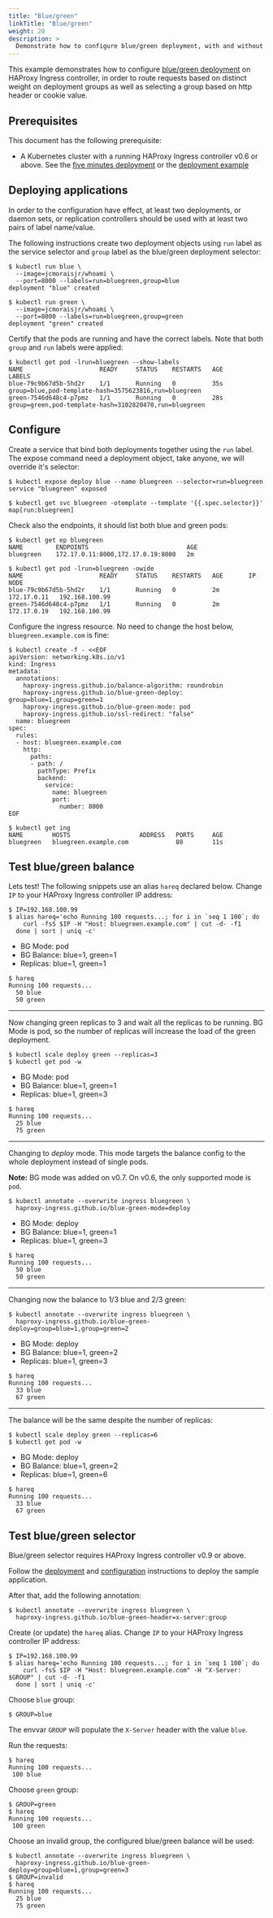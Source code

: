 ```yaml
---
title: "Blue/green"
linkTitle: "Blue/green"
weight: 20
description: >
  Demonstrate how to configure blue/green deployment, with and without header or cookie selection.
---
```


This example demonstrates how to configure
[blue/green deployment](https://www.martinfowler.com/bliki/BlueGreenDeployment.html)
on HAProxy Ingress controller, in order to route requests based on distinct weight on
deployment groups as well as selecting a group based on http header or cookie value.

## Prerequisites

This document has the following prerequisite:

* A Kubernetes cluster with a running HAProxy Ingress controller v0.6 or above.
See the [five minutes deployment](https://github.com/jcmoraisjr/haproxy-ingress/tree/master/examples/setup-cluster.md#five-minutes-deployment)
or the [deployment example](https://github.com/jcmoraisjr/haproxy-ingress/tree/master/examples/deployment)

## Deploying applications

In order to the configuration have effect, at least two deployments, or daemon sets, or replication
controllers should be used with at least two pairs of label name/value.

The following instructions create two deployment objects using `run` label as the service selector
and `group` label as the blue/green deployment selector:

```
$ kubectl run blue \
  --image=jcmoraisjr/whoami \
  --port=8000 --labels=run=bluegreen,group=blue
deployment "blue" created

$ kubectl run green \
  --image=jcmoraisjr/whoami \
  --port=8000 --labels=run=bluegreen,group=green
deployment "green" created
```

Certify that the pods are running and have the correct labels. Note that both `group` and `run`
labels were applied:

```
$ kubectl get pod -lrun=bluegreen --show-labels
NAME                     READY     STATUS    RESTARTS   AGE       LABELS
blue-79c9b67d5b-5hd2r    1/1       Running   0          35s       group=blue,pod-template-hash=3575623816,run=bluegreen
green-7546d648c4-p7pmz   1/1       Running   0          28s       group=green,pod-template-hash=3102820470,run=bluegreen
```

## Configure

Create a service that bind both deployments together using the `run` label. The expose command need
a deployment object, take anyone, we will override it's selector:

```
$ kubectl expose deploy blue --name bluegreen --selector=run=bluegreen
service "bluegreen" exposed

$ kubectl get svc bluegreen -otemplate --template '{{.spec.selector}}'
map[run:bluegreen]
```

Check also the endpoints, it should list both blue and green pods:

```
$ kubectl get ep bluegreen
NAME         ENDPOINTS                           AGE
bluegreen    172.17.0.11:8000,172.17.0.19:8000   2m

$ kubectl get pod -lrun=bluegreen -owide
NAME                     READY     STATUS    RESTARTS   AGE       IP            NODE
blue-79c9b67d5b-5hd2r    1/1       Running   0          2m        172.17.0.11   192.168.100.99
green-7546d648c4-p7pmz   1/1       Running   0          2m        172.17.0.19   192.168.100.99
```

Configure the ingress resource. No need to change the host below, `bluegreen.example.com` is fine:

```
$ kubectl create -f - <<EOF
apiVersion: networking.k8s.io/v1
kind: Ingress
metadata:
  annotations:
    haproxy-ingress.github.io/balance-algorithm: roundrobin
    haproxy-ingress.github.io/blue-green-deploy: group=blue=1,group=green=1
    haproxy-ingress.github.io/blue-green-mode: pod
    haproxy-ingress.github.io/ssl-redirect: "false"
  name: bluegreen
spec:
  rules:
  - host: bluegreen.example.com
    http:
      paths:
      - path: /
        pathType: Prefix
        backend:
          service:
            name: bluegreen
            port:
              number: 8000
EOF
```

```
$ kubectl get ing
NAME        HOSTS                   ADDRESS   PORTS     AGE
bluegreen   bluegreen.example.com             80        11s
```

## Test blue/green balance

Lets test! The following snippets use an alias `hareq` declared below.
Change `IP` to your HAProxy Ingress controller IP address:

```
$ IP=192.168.100.99
$ alias hareq='echo Running 100 requests...; for i in `seq 1 100`; do
    curl -fsS $IP -H "Host: bluegreen.example.com" | cut -d- -f1
  done | sort | uniq -c'
```

* BG Mode: pod
* BG Balance: blue=1, green=1
* Replicas: blue=1, green=1

```
$ hareq
Running 100 requests...
  50 blue
  50 green
```

---

Now changing green replicas to 3 and wait all the replicas to be running.
BG Mode is pod, so the number of replicas will increase the load of the green deployment.

```
$ kubectl scale deploy green --replicas=3
$ kubectl get pod -w
```

* BG Mode: pod
* BG Balance: blue=1, green=1
* Replicas: blue=1, green=3

```
$ hareq
Running 100 requests...
  25 blue
  75 green
```

---

Changing to *deploy* mode. This mode targets the balance config to the whole deployment
instead of single pods.

**Note:** BG mode was added on v0.7. On v0.6, the only supported mode is `pod`.

```
$ kubectl annotate --overwrite ingress bluegreen \
  haproxy-ingress.github.io/blue-green-mode=deploy
```

* BG Mode: deploy
* BG Balance: blue=1, green=1
* Replicas: blue=1, green=3

```
$ hareq
Running 100 requests...
  50 blue
  50 green
```

---

Changing now the balance to 1/3 blue and 2/3 green:

```
$ kubectl annotate --overwrite ingress bluegreen \
  haproxy-ingress.github.io/blue-green-deploy=group=blue=1,group=green=2
```

* BG Mode: deploy
* BG Balance: blue=1, green=2
* Replicas: blue=1, green=3

```
$ hareq
Running 100 requests...
  33 blue
  67 green
```

---

The balance will be the same despite the number of replicas:

```
$ kubectl scale deploy green --replicas=6
$ kubectl get pod -w
```

* BG Mode: deploy
* BG Balance: blue=1, green=2
* Replicas: blue=1, green=6

```
$ hareq
Running 100 requests...
  33 blue
  67 green
```

## Test blue/green selector

Blue/green selector requires HAProxy Ingress controller v0.9 or above.

Follow the [deployment](#deploying-applications) and [configuration](#configure)
instructions to deploy the sample application.

After that, add the following annotation:

```
$ kubectl annotate --overwrite ingress bluegreen \
  haproxy-ingress.github.io/blue-green-header=x-server:group
```

Create (or update) the `hareq` alias. Change `IP` to your HAProxy Ingress controller
IP address:

```
$ IP=192.168.100.99
$ alias hareq='echo Running 100 requests...; for i in `seq 1 100`; do
    curl -fsS $IP -H "Host: bluegreen.example.com" -H "X-Server: $GROUP" | cut -d- -f1
  done | sort | uniq -c'
```

Choose `blue` group:

```
$ GROUP=blue
```

The envvar `GROUP` will populate the `X-Server` header with the value `blue`.

Run the requests:

```
$ hareq
Running 100 requests...
 100 blue
```

Choose `green` group:

```
$ GROUP=green
$ hareq
Running 100 requests...
 100 green
```

Choose an invalid group, the configured blue/green balance will be used:

```
$ kubectl annotate --overwrite ingress bluegreen \
  haproxy-ingress.github.io/blue-green-deploy=group=blue=1,group=green=3
$ GROUP=invalid
$ hareq
Running 100 requests...
  25 blue
  75 green
```
